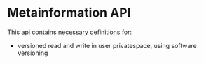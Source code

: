 # Metainformation API

This api contains necessary definitions for:
- versioned read and write in user privatespace, using software versioning